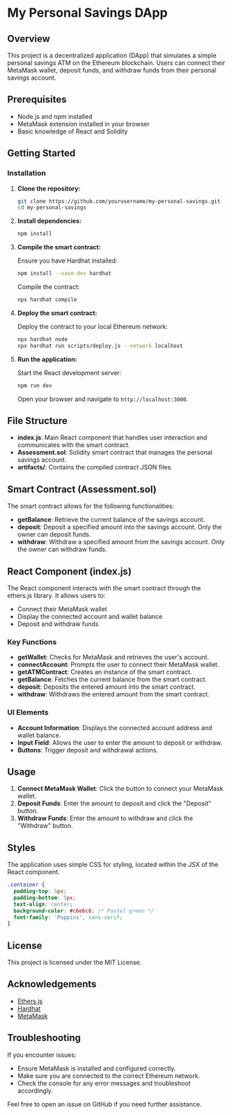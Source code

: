 # My Personal Savings DApp

## Overview

This project is a decentralized application (DApp) that simulates a simple personal savings ATM on the Ethereum blockchain. Users can connect their MetaMask wallet, deposit funds, and withdraw funds from their personal savings account.

## Prerequisites

- Node.js and npm installed
- MetaMask extension installed in your browser
- Basic knowledge of React and Solidity

## Getting Started

### Installation

1. **Clone the repository:**

   ```bash
   git clone https://github.com/yourusername/my-personal-savings.git
   cd my-personal-savings
   ```

2. **Install dependencies:**

   ```bash
   npm install
   ```

3. **Compile the smart contract:**

   Ensure you have Hardhat installed:

   ```bash
   npm install --save-dev hardhat
   ```

   Compile the contract:

   ```bash
   npx hardhat compile
   ```

4. **Deploy the smart contract:**

   Deploy the contract to your local Ethereum network:

   ```bash
   npx hardhat node
   npx hardhat run scripts/deploy.js --network localhost
   ```

5. **Run the application:**

   Start the React development server:

   ```bash
   npm run dev
   ```

   Open your browser and navigate to `http://localhost:3000`.

## File Structure

- **index.js**: Main React component that handles user interaction and communicates with the smart contract.
- **Assessment.sol**: Solidity smart contract that manages the personal savings account.
- **artifacts/**: Contains the compiled contract JSON files.

## Smart Contract (Assessment.sol)

The smart contract allows for the following functionalities:

- **getBalance**: Retrieve the current balance of the savings account.
- **deposit**: Deposit a specified amount into the savings account. Only the owner can deposit funds.
- **withdraw**: Withdraw a specified amount from the savings account. Only the owner can withdraw funds.

## React Component (index.js)

The React component interacts with the smart contract through the ethers.js library. It allows users to:

- Connect their MetaMask wallet
- Display the connected account and wallet balance
- Deposit and withdraw funds

### Key Functions

- **getWallet**: Checks for MetaMask and retrieves the user's account.
- **connectAccount**: Prompts the user to connect their MetaMask wallet.
- **getATMContract**: Creates an instance of the smart contract.
- **getBalance**: Fetches the current balance from the smart contract.
- **deposit**: Deposits the entered amount into the smart contract.
- **withdraw**: Withdraws the entered amount from the smart contract.

### UI Elements

- **Account Information**: Displays the connected account address and wallet balance.
- **Input Field**: Allows the user to enter the amount to deposit or withdraw.
- **Buttons**: Trigger deposit and withdrawal actions.

## Usage

1. **Connect MetaMask Wallet**: Click the button to connect your MetaMask wallet.
2. **Deposit Funds**: Enter the amount to deposit and click the "Deposit" button.
3. **Withdraw Funds**: Enter the amount to withdraw and click the "Withdraw" button.

## Styles

The application uses simple CSS for styling, located within the JSX of the React component.

```css
.container {
  padding-top: 5px;
  padding-bottom: 5px;
  text-align: center;
  background-color: #c6e6c6; /* Pastel green */
  font-family: 'Poppins', sans-serif;
}
```

## License

This project is licensed under the MIT License.

## Acknowledgements

- [Ethers.js](https://docs.ethers.io/v5/)
- [Hardhat](https://hardhat.org/)
- [MetaMask](https://metamask.io/)

## Troubleshooting

If you encounter issues:

- Ensure MetaMask is installed and configured correctly.
- Make sure you are connected to the correct Ethereum network.
- Check the console for any error messages and troubleshoot accordingly.

Feel free to open an issue on GitHub if you need further assistance.
